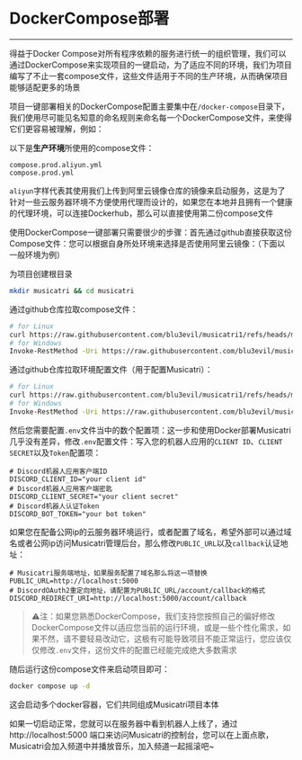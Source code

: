 # DockerCompose部署

***

得益于Docker Compose对所有程序依赖的服务进行统一的组织管理，我们可以通过DockerCompose来实现项目的一键启动，为了适应不同的环境，我们为项目编写了不止一套compose文件，这些文件适用于不同的生产环境，从而确保项目能够适配更多的场景

项目一键部署相关的DockerCompose配置主要集中在`/docker-compose`目录下，我们使用尽可能见名知意的命名规则来命名每一个DockerCompose文件，来使得它们更容易被理解，例如：

以下是**生产环境**所使用的compose文件：

```
compose.prod.aliyun.yml
compose.prod.yml
```

`aliyun`字样代表其使用我们上传到阿里云镜像仓库的镜像来启动服务，这是为了针对一些云服务器环境不方便使用代理而设计的，如果您在本地并且拥有一个健康的代理环境，可以连接Dockerhub，那么可以直接使用第二份compose文件

使用DockerCompose一键部署只需要很少的步骤：首先通过github直接获取这份Compose文件：您可以根据自身所处环境来选择是否使用阿里云镜像：（下面以一般环境为例）

为项目创建根目录

```bash
mkdir musicatri && cd musicatri
```

通过github仓库拉取compose文件：

```bash
# for Linux
curl https://raw.githubusercontent.com/blu3evil/musicatri1/refs/heads/main/docker/compose.prod.yml > compose.yml
# for Windows
Invoke-RestMethod -Uri https://raw.githubusercontent.com/blu3evil/musicatri1/refs/heads/main/docker/compose.prod.yml > ./.env
```

通过github仓库拉取环境配置文件（用于配置Musicatri）：

```bash
# for Linux
curl https://raw.githubusercontent.com/blu3evil/musicatri1/refs/heads/main/docker/env.example > .env
# for Windows
Invoke-RestMethod -Uri https://raw.githubusercontent.com/blu3evil/musicatri1/refs/heads/main/docker/env.example > ./.env
```

然后您需要配置`.env`文件当中的数个配置项：这一步和使用Docker部署Musicatri几乎没有差异，修改`.env`配置文件：写入您的机器人应用的`CLIENT ID`、`CLIENT SECRET`以及`Token`配置项：

```properties
# Discord机器人应用客户端ID
DISCORD_CLIENT_ID="your client id"
# Discord机器人应用客户端密匙
DISCORD_CLIENT_SECRET="your client secret"
# Discord机器人认证Token
DISCORD_BOT_TOKEN="your bot token"
```

如果您在配备公网ip的云服务器环境运行，或者配置了域名，希望外部可以通过域名或者公网ip访问Musicatri管理后台，那么修改`PUBLIC_URL`以及`callback`认证地址：

```properties
# Musicatri服务端地址，如果服务配置了域名那么将这一项替换
PUBLIC_URL=http://localhost:5000
# DiscordOAuth2重定向地址，请配置为PUBLIC_URL/account/callback的格式
DISCORD_REDIRECT_URI=http://localhost:5000/account/callback
```

> :warning:注：如果您熟悉DockerCompose，我们支持您按照自己的偏好修改DockerCompose文件以适应您当前的运行环境，或是一些个性化需求，如果不然，请不要轻易改动它，这极有可能导致项目不能正常运行，您应该仅仅修改`.env`文件，这份文件的配置已经能完成绝大多数需求

随后运行这份compose文件来启动项目即可：

```bash
docker compose up -d
```

这会启动多个docker容器，它们共同组成Musicatri项目本体

如果一切启动正常，您就可以在服务器中看到机器人上线了，通过 http://localhost:5000 端口来访问Musicatri的控制台，您可以在上面点歌，Musicatri会加入频道中并播放音乐，加入频道一起摇滚吧~

